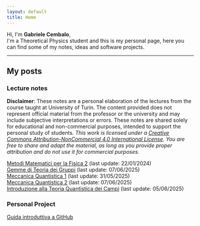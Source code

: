 ```yaml
---
layout: default
title: Home
---
```


Hi, I'm **Gabriele Cembalo**, <br>
I'm a Theoretical Physics student and this is my personal page, here you can find some of my notes, ideas and software projects.

---

## My posts

### Lecture notes

**Disclaimer**: These notes are a personal elaboration of the lectures from the course taught at University of Turin. The content provided does not represent official material from the professor or the university and may include subjective interpretations or errors. These notes are shared solely for educational and non-commercial purposes, intended to support the personal study of students. *This work is licensed under a [Creative Commons Attribution-NonCommercial 4.0 International License](https://creativecommons.org/licenses/by-nc/4.0/). You are free to share and adapt the material, as long as you provide proper attribution and do not use it for commercial purposes.*

[Metodi Matematici per la Fisica 2](/assets/pdf/MMF2.pdf) (last update: 22/01/2024) <br>
[Gemme di Teoria dei Gruppi](/assets/pdf/GG.pdf) (last update: 07/06/2025) <br>
[Meccanica Quantistica 1](/assets/pdf/MQ1.pdf) (last update: 31/05/2025) <br>
[Meccanica Quantistica 2](/assets/pdf/MQ2.pdf) (last update: 07/06/2025) <br>
[Introduzione alla Teoria Quantistica dei Campi](/assets/pdf/IQFT.pdf) (last update: 05/06/2025) <br>

### Personal Project
[Guida introduttiva a GitHub](https://github.com/gCembalo/Guida-GitHub.git) <br>
